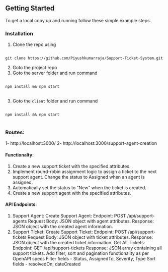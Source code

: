 ## Getting Started

To get a local copy up and running follow these simple example steps.

### Installation

1. Clone the repo using
<pre>
<code>
git clone https://github.com/Piyushkumarraja/Support-Ticket-System.git </code>
</pre>

2. Goto the project repo
3. Goto the server folder and run command

<pre>
<code>
npm install && npm start
</code>
</pre>

3. Goto the `client` folder and run command
<pre>
<code>
npm install && npm start
</code>
</pre>

### Routes:
1- http://localhost:3000/
2- http://localhost:3000/support-agent-creation

#### Functionalty:
1. Create a new support ticket with the specified attributes.
2. Implement round-robin assignment logic to assign a ticket to the next support agent. Change the status to Assigned when an agent is assigned.
3. Automatically set the status to "New" when the ticket is created.
4. Create a new support agent with the specified attributes.

#### API Endpoints:
1. Support Agent:
  Create Support Agent:
  Endpoint: POST /api/support-agents
  Request Body: JSON object with agent attributes.
  Response: JSON object with the created agent information.
2. Support Ticket:
  Create Support Ticket:
  Endpoint: POST /api/support-tickets
  Request Body: JSON object with ticket attributes.
  Response: JSON object with the created ticket information.
  Get All Tickets:
  Endpoint: GET /api/support-tickets
  Response: JSON array containing all support tickets.
  Add filter, sort and pagination functionality as per OpenAPI specs
  Filter fields - Status, AssignedTo, Severity, Type
  Sort fields - resolvedOn, dateCreated
